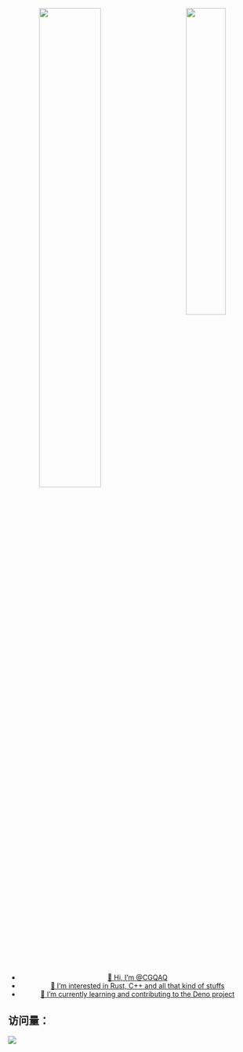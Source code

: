 <!---
CGQAQ/CGQAQ is a ✨ special ✨ repository because its `README.md` (this file) appears on your GitHub profile.
You can click the Preview link to take a look at your changes.
--->

<a align="center" href="https://github.com/CGQAQ">
  <img width="40%" align="right" src="https://github.com/CGQAQ/CGQAQ/assets/15936231/ab7d536e-8b6c-4c09-89a1-d80de1775515">
  
<!--   <img height="195" align="left" src="https://github-readme-stats-one-mu-82.vercel.app/api?username=CGQAQ&bg_color=30,e96443,904e95&title_color=fff&text_color=fff"> -->
  <img width="50%" align="top" src="https://github-readme-stats-one-mu-82.vercel.app/api/top-langs/?username=cgqaq&layout=compact&langs_count=8">
  
  
  - 👋 Hi, I’m @CGQAQ
  - 👀 I’m interested in Rust, C++ and all that kind of stuffs
  - 🌱 I’m currently learning and contributing to the Deno project
</a>




## 访问量： 
![](https://profile-counter.glitch.me/cgqaq/count.svg)
